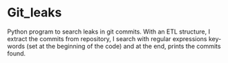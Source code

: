 # Git_leaks
Python program to search leaks in git commits.
With an ETL structure, I extract the commits from repository,
I search with regular expressions key-words (set at the beginning
of the code) and at the end, prints the commits found.
